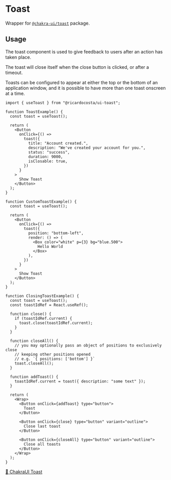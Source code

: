 # Toast

Wrapper for [`@chakra-ui/toast`](https://github.com/chakra-ui/chakra-ui/tree/main/packages/components/toast) package.

## Usage

The toast component is used to give feedback to users after an action has taken place.

The toast will close itself when the close button is clicked, or after a timeout.

Toasts can be configured to appear at either the top or the bottom of an application window, and it is possible to have more than one toast onscreen at a time.

```tsx
import { useToast } from "@ricardocosta/ui-toast";

function ToastExample() {
  const toast = useToast();

  return (
    <Button
      onClick={() =>
        toast({
          title: "Account created.",
          description: "We've created your account for you.",
          status: "success",
          duration: 9000,
          isClosable: true,
        })
      }
    >
      Show Toast
    </Button>
  );
}

function CustomToastExample() {
  const toast = useToast();

  return (
    <Button
      onClick={() =>
        toast({
          position: "bottom-left",
          render: () => (
            <Box color="white" p={3} bg="blue.500">
              Hello World
            </Box>
          ),
        })
      }
    >
      Show Toast
    </Button>
  );
}

function ClosingToastExample() {
  const toast = useToast();
  const toastIdRef = React.useRef();

  function close() {
    if (toastIdRef.current) {
      toast.close(toastIdRef.current);
    }
  }

  function closeAll() {
    // you may optionally pass an object of positions to exclusively close
    // keeping other positions opened
    // e.g. `{ positions: ['bottom'] }`
    toast.closeAll();
  }

  function addToast() {
    toastIdRef.current = toast({ description: "some text" });
  }

  return (
    <Wrap>
      <Button onClick={addToast} type="button">
        Toast
      </Button>

      <Button onClick={close} type="button" variant="outline">
        Close last toast
      </Button>

      <Button onClick={closeAll} type="button" variant="outline">
        Close all toasts
      </Button>
    </Wrap>
  );
}
```

[🔗 ChakraUI Toast](https://chakra-ui.com/docs/components/toast)
